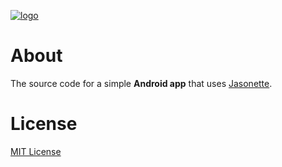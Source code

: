 [![logo](https://www.enato.edu.gr/themes/getta/logo.png)](https://www.enato.edu.gr)

# About
The source code for a simple **Android app** that uses [Jasonette](https://www.jasonette.com).

# License
[MIT License](http://www.opensource.org/licenses/MIT)
